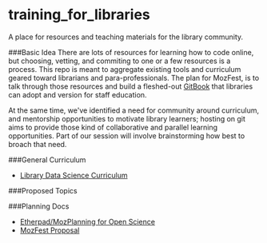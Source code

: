 training_for_libraries
======================

A place for resources and teaching materials for the library community.

###Basic Idea
There are lots of resources for learning how to code online, but choosing, vetting, and commiting to one or a few resources is a process. This repo is meant to aggregate existing tools and curriculum geared toward librarians and para-professionals. The plan for MozFest, is to talk through those resources and build a fleshed-out [GitBook](https://www.gitbook.io/) that libraries can adopt and version for staff education. 

At the same time, we've identified a need for community around curriculum, and mentorship opportunities to motivate library learners; hosting on git aims to provide those kind of collaborative and parallel learning opportunities. Part of our session will involve brainstorming how best to broach that need. 

###General Curriculum
* [Library Data Science Curriculum](http://altbibl.io/dst4l/)

###Proposed Topics



###Planning Docs
* [Etherpad/MozPlanning for Open Science](https://etherpad.mozilla.org/sciencelab-mozfest2014-wranglers)
* [MozFest Proposal](https://github.com/riordan/mozfest-14-proposals/blob/master/hacking-hacking-the-library.md)